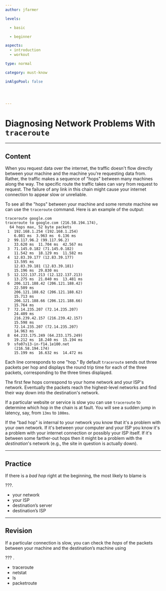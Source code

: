 ```yaml
---
author: jfarmer

levels:

  - basic

  - beginner

aspects:
  - introduction
  - workout

type: normal

category: must-know

inAlgoPool: false




---
```


# Diagnosing Network Problems With `traceroute`

---
## Content

When you request data over the internet, the traffic doesn't flow directly between your machine and the machine you're requesting data from.  Rather, the traffic makes a sequence of "hops" between many machines along the way.  The specific route the traffic takes can vary from request to request.  The failure of any link in this chain might cause your internet connection to appear slow or unreliable.

To see all the "hops" between your machine and some remote machine we can use the `traceroute` command.  Here is an example of the output:

```shell
traceroute google.com
traceroute to google.com (216.58.194.174), 
  64 hops max, 52 byte packets
 1  192.168.1.254 (192.168.1.254)
    6.081 ms  3.963 ms  6.136 ms
 2  99.117.96.2 (99.117.96.2)  
    33.620 ms  11.704 ms  42.567 ms
 3  71.145.0.182 (71.145.0.182)
    11.542 ms  18.129 ms  11.582 ms
 4  12.83.39.177 (12.83.39.177)
    13.595 ms
    12.83.39.181 (12.83.39.181)
    15.196 ms  29.830 ms
 5  12.122.137.213 (12.122.137.213)
    13.275 ms  21.040 ms  13.481 ms
 6  206.121.188.42 (206.121.188.42)
    22.509 ms
    206.121.188.62 (206.121.188.62)
    15.713 ms
    206.121.188.66 (206.121.188.66)
    15.764 ms
 7  72.14.235.207 (72.14.235.207)
    24.409 ms
    216.239.42.157 (216.239.42.157)
    15.598 ms
    72.14.235.207 (72.14.235.207)
    14.963 ms
 8  64.233.175.249 (64.233.175.249)
    19.212 ms  18.240 ms  15.194 ms
 9  sfo07s13-in-f14.1e100.net 
    (216.58.194.174)
    15.199 ms  16.632 ms  14.472 ms
```

Each line corresponds to one "hop."  By default `traceroute` sends out three packets per hop and displays the round trip time for each of the three packets, corresponding to the three times displayed.

The first few hops correspond to your home network and your ISP's network.  Eventually the packets reach the highest-level networks and find their way down into the destination's network.

If a particular website or service is slow you can use `traceroute` to determine which hop in the chain is at fault.  You will see a sudden jump in latency, say, from `13ms` to `100ms`.

If the "bad hop" is internal to your network you know that it's a problem with your own network.  If it's between your computer and your ISP you know it's a problem with your internet connection or possibly your ISP itself.  If it's between some farther-out hops then it might be a problem with the *destination*'s network (e.g., the site in question is actually down).

---
## Practice

If there is a *bad hop* right at the beginning, the most likely to blame is 

???.

* your network
* your ISP
* destination’s server
* destination’s ISP

---
## Revision

If a particular connection is slow, you can check the *hops* of the packets between your machine and the destination’s machine using 

??? .

* traceroute
* netstat
* ls
* packetroute

 
